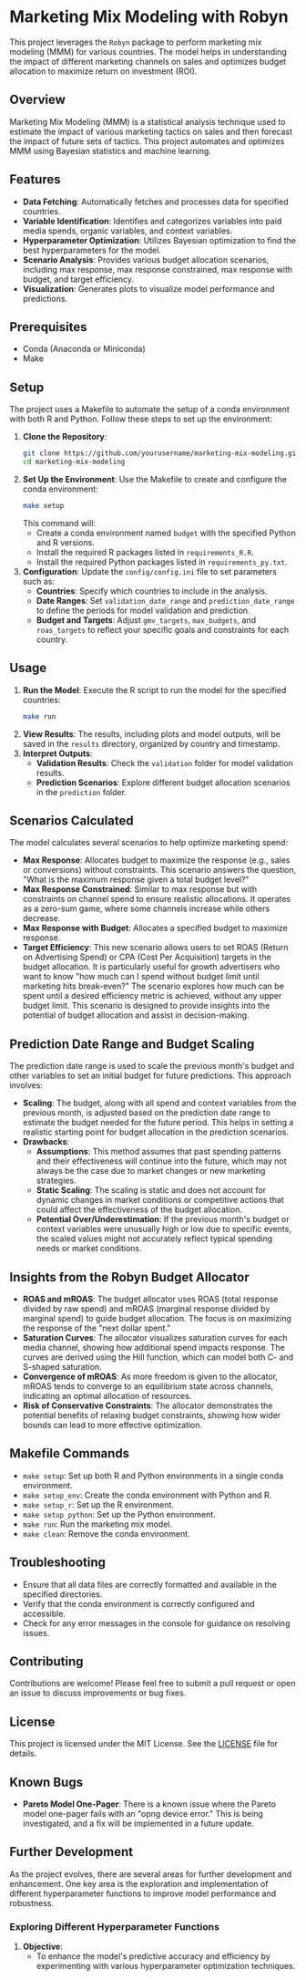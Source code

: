 # Marketing Mix Modeling with Robyn
This project leverages the `Robyn` package to perform marketing mix modeling (MMM) for various countries. The model helps in understanding the impact of different marketing channels on sales and optimizes budget allocation to maximize return on investment (ROI).
## Overview
Marketing Mix Modeling (MMM) is a statistical analysis technique used to estimate the impact of various marketing tactics on sales and then forecast the impact of future sets of tactics. This project automates and optimizes MMM using Bayesian statistics and machine learning.
## Features
- **Data Fetching**: Automatically fetches and processes data for specified countries.
- **Variable Identification**: Identifies and categorizes variables into paid media spends, organic variables, and context variables.
- **Hyperparameter Optimization**: Utilizes Bayesian optimization to find the best hyperparameters for the model.
- **Scenario Analysis**: Provides various budget allocation scenarios, including max response, max response constrained, max response with budget, and target efficiency.
- **Visualization**: Generates plots to visualize model performance and predictions.
## Prerequisites
- Conda (Anaconda or Miniconda)
- Make
## Setup
The project uses a Makefile to automate the setup of a conda environment with both R and Python. Follow these steps to set up the environment:
1. **Clone the Repository**:
   ```bash
   git clone https://github.com/yourusername/marketing-mix-modeling.git
   cd marketing-mix-modeling
   ```
2. **Set Up the Environment**:
   Use the Makefile to create and configure the conda environment:
   ```bash
   make setup
   ```
   This command will:
   - Create a conda environment named `budget` with the specified Python and R versions.
   - Install the required R packages listed in `requirements_R.R`.
   - Install the required Python packages listed in `requirements_py.txt`.
3. **Configuration**:
   Update the `config/config.ini` file to set parameters such as:
   - **Countries**: Specify which countries to include in the analysis.
   - **Date Ranges**: Set `validation_date_range` and `prediction_date_range` to define the periods for model validation and prediction.
   - **Budget and Targets**: Adjust `gmv_targets`, `max_budgets`, and `roas_targets` to reflect your specific goals and constraints for each country.
## Usage
1. **Run the Model**:
   Execute the R script to run the model for the specified countries:
   ```bash
   make run
   ```
2. **View Results**:
   The results, including plots and model outputs, will be saved in the `results` directory, organized by country and timestamp.
3. **Interpret Outputs**:
   - **Validation Results**: Check the `validation` folder for model validation results.
   - **Prediction Scenarios**: Explore different budget allocation scenarios in the `prediction` folder.
## Scenarios Calculated
The model calculates several scenarios to help optimize marketing spend:
- **Max Response**: Allocates budget to maximize the response (e.g., sales or conversions) without constraints. This scenario answers the question, "What is the maximum response given a total budget level?"
- **Max Response Constrained**: Similar to max response but with constraints on channel spend to ensure realistic allocations. It operates as a zero-sum game, where some channels increase while others decrease.
- **Max Response with Budget**: Allocates a specified budget to maximize response.
- **Target Efficiency**: This new scenario allows users to set ROAS (Return on Advertising Spend) or CPA (Cost Per Acquisition) targets in the budget allocation. It is particularly useful for growth advertisers who want to know "how much can I spend without budget limit until marketing hits break-even?" The scenario explores how much can be spent until a desired efficiency metric is achieved, without any upper budget limit. This scenario is designed to provide insights into the potential of budget allocation and assist in decision-making.
## Prediction Date Range and Budget Scaling
The prediction date range is used to scale the previous month's budget and other variables to set an initial budget for future predictions. This approach involves:
- **Scaling**: The budget, along with all spend and context variables from the previous month, is adjusted based on the prediction date range to estimate the budget needed for the future period. This helps in setting a realistic starting point for budget allocation in the prediction scenarios.
- **Drawbacks**:
  - **Assumptions**: This method assumes that past spending patterns and their effectiveness will continue into the future, which may not always be the case due to market changes or new marketing strategies.
  - **Static Scaling**: The scaling is static and does not account for dynamic changes in market conditions or competitive actions that could affect the effectiveness of the budget allocation.
  - **Potential Over/Underestimation**: If the previous month's budget or context variables were unusually high or low due to specific events, the scaled values might not accurately reflect typical spending needs or market conditions.
## Insights from the Robyn Budget Allocator
- **ROAS and mROAS**: The budget allocator uses ROAS (total response divided by raw spend) and mROAS (marginal response divided by marginal spend) to guide budget allocation. The focus is on maximizing the response of the "next dollar spent."
- **Saturation Curves**: The allocator visualizes saturation curves for each media channel, showing how additional spend impacts response. The curves are derived using the Hill function, which can model both C- and S-shaped saturation.
- **Convergence of mROAS**: As more freedom is given to the allocator, mROAS tends to converge to an equilibrium state across channels, indicating an optimal allocation of resources.
- **Risk of Conservative Constraints**: The allocator demonstrates the potential benefits of relaxing budget constraints, showing how wider bounds can lead to more effective optimization.
## Makefile Commands
- `make setup`: Set up both R and Python environments in a single conda environment.
- `make setup_env`: Create the conda environment with Python and R.
- `make setup_r`: Set up the R environment.
- `make setup_python`: Set up the Python environment.
- `make run`: Run the marketing mix model.
- `make clean`: Remove the conda environment.
## Troubleshooting
- Ensure that all data files are correctly formatted and available in the specified directories.
- Verify that the conda environment is correctly configured and accessible.
- Check for any error messages in the console for guidance on resolving issues.
## Contributing
Contributions are welcome! Please feel free to submit a pull request or open an issue to discuss improvements or bug fixes.
## License
This project is licensed under the MIT License. See the [LICENSE](LICENSE) file for details.
## Known Bugs
- **Pareto Model One-Pager**: There is a known issue where the Pareto model one-pager fails with an "opng device error." This is being investigated, and a fix will be implemented in a future update.
## Further Development
As the project evolves, there are several areas for further development and enhancement. One key area is the exploration and implementation of different hyperparameter functions to improve model performance and robustness.
### Exploring Different Hyperparameter Functions
1. **Objective**:
   - To enhance the model's predictive accuracy and efficiency by experimenting with various hyperparameter optimization techniques.
